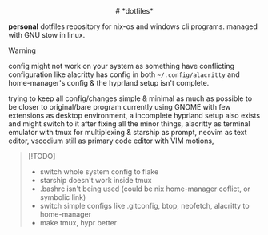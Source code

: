 <div align="center">
# *dotfiles*
</div>

**personal** dotfiles repository for nix-os and windows cli programs. managed with GNU
stow in linux.

> [!WARNING]  
> config might not work on your system as something have conflicting configuration like
> alacritty has config in both `~/.config/alacritty` and home-manager's config & the
> hyprland setup isn't complete.

trying to keep all config/changes simple & minimal as much as possible to be closer to
original/bare program currently using GNOME with few extensions as desktop environment,
a incomplete hyprland setup also exists and might switch to it after fixing all the
minor things, alacritty as terminal emulator with tmux for multiplexing & starship as
prompt, neovim as text editor, vscodium still as primary code editor with VIM motions,

> [!TODO]
> - switch whole system config to flake
> - starship doesn't work inside tmux
> - .bashrc isn't being used (could be nix home-manager coflict, or symbolic link)
> - switch simple configs like .gitconfig, btop, neofetch, alacritty to home-manager
> - make tmux, hypr better